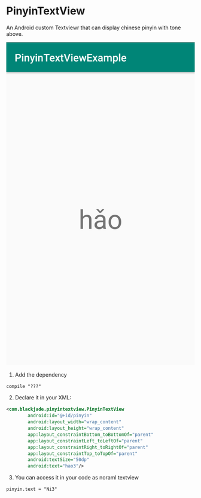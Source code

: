 # PinyinTextView
An Android custom Textviewr that can display chinese pinyin with tone above.


![Screenshot](sample.png)

1. Add the dependency
```
compile "???"
```

2. Declare it in your XML:
```xml
<com.blackjade.pinyintextview.PinyinTextView
        android:id="@+id/pinyin"
        android:layout_width="wrap_content"
        android:layout_height="wrap_content"
        app:layout_constraintBottom_toBottomOf="parent"
        app:layout_constraintLeft_toLeftOf="parent"
        app:layout_constraintRight_toRightOf="parent"
        app:layout_constraintTop_toTopOf="parent"
        android:textSize="50dp"
        android:text="hao3"/>
```

3. You can access it in your code as noraml textview
```
pinyin.text = "Ni3"
```

